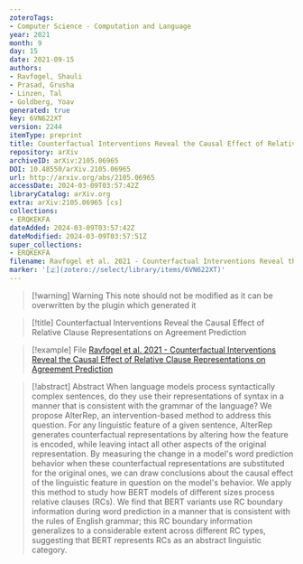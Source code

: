 ```yaml
---
zoteroTags:
- Computer Science - Computation and Language
year: 2021
month: 9
day: 15
date: 2021-09-15
authors:
- Ravfogel, Shauli
- Prasad, Grusha
- Linzen, Tal
- Goldberg, Yoav
generated: true
key: 6VN622XT
version: 2244
itemType: preprint
title: Counterfactual Interventions Reveal the Causal Effect of Relative Clause Representations on Agreement Prediction
repository: arXiv
archiveID: arXiv:2105.06965
DOI: 10.48550/arXiv.2105.06965
url: http://arxiv.org/abs/2105.06965
accessDate: 2024-03-09T03:57:42Z
libraryCatalog: arXiv.org
extra: arXiv:2105.06965 [cs]
collections:
- ERQKEKFA
dateAdded: 2024-03-09T03:57:42Z
dateModified: 2024-03-09T03:57:51Z
super_collections:
- ERQKEKFA
filename: Ravfogel et al. 2021 - Counterfactual Interventions Reveal the Causal Effect of Relative Clause Representations on Agreement Prediction
marker: '[🇿](zotero://select/library/items/6VN622XT)'
---
```



 > 
 > \[!warning\] Warning
 > This note should not be modified as it can be overwritten by the plugin which generated it

 > 
 > \[!title\] Counterfactual Interventions Reveal the Causal Effect of Relative Clause Representations on Agreement Prediction

 > 
 > \[!example\] File
 > [Ravfogel et al. 2021 - Counterfactual Interventions Reveal the Causal Effect of Relative Clause Representations on Agreement Prediction](Ravfogel%20et%20al.%202021%20-%20Counterfactual%20Interventions%20Reveal%20the%20Causal%20Effect%20of%20Relative%20Clause%20Representations%20on%20Agreement%20Prediction.pdf)

 > 
 > \[!abstract\] Abstract
 > When language models process syntactically complex sentences, do they use their representations of syntax in a manner that is consistent with the grammar of the language? We propose AlterRep, an intervention-based method to address this question. For any linguistic feature of a given sentence, AlterRep generates counterfactual representations by altering how the feature is encoded, while leaving intact all other aspects of the original representation. By measuring the change in a model's word prediction behavior when these counterfactual representations are substituted for the original ones, we can draw conclusions about the causal effect of the linguistic feature in question on the model's behavior. We apply this method to study how BERT models of different sizes process relative clauses (RCs). We find that BERT variants use RC boundary information during word prediction in a manner that is consistent with the rules of English grammar; this RC boundary information generalizes to a considerable extent across different RC types, suggesting that BERT represents RCs as an abstract linguistic category.
